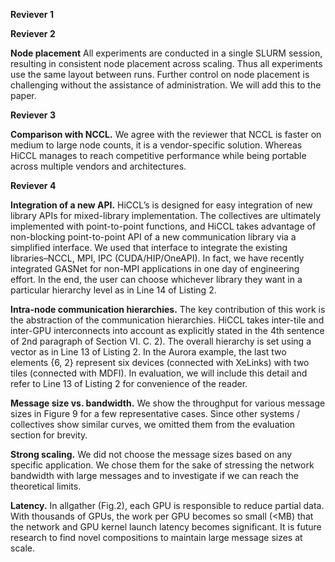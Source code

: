 **Reviever 1**

**Reviever 2**

**Node placement**
All experiments are conducted in a single SLURM session, resulting in consistent node placement across scaling. Thus all experiments use the same layout between runs. Further control on node placement is challenging without the assistance of administration. We will add this to the paper.

**Reviever 3**

**Comparison with NCCL.**
We agree with the reviewer that NCCL is faster on medium to large node counts, it is a vendor-specific solution. Whereas HiCCL manages to reach competitive performance while being portable across multiple vendors and architectures.


**Reviever 4**

**Integration of a new API.**
HiCCL’s is designed for easy integration of new library APIs for mixed-library implementation. The collectives are ultimately implemented with point-to-point functions, and HiCCL takes advantage of non-blocking point-to-point API of a new communication library via a simplified interface. We used that interface to integrate the existing libraries–NCCL, MPI, IPC (CUDA/HIP/OneAPI). In fact, we have recently integrated GASNet for non-MPI applications in one day of engineering effort. In the end, the user can choose whichever library they want in a particular hierarchy level as in Line 14 of Listing 2.

**Intra-node communication hierarchies.**
The key contribution of this work is the abstraction of the communication hierarchies. HiCCL takes inter-tile and inter-GPU interconnects into account as explicitly stated in the 4th sentence of 2nd paragraph of Section VI. C. 2). The overall hierarchy is set using a vector as in Line 13 of Listing 2. In the Aurora example, the last two elements {6, 2} represent six devices (connected with XeLinks) with two tiles (connected with MDFI). In evaluation, we will include this detail and refer to Line 13 of Listing 2 for convenience of the reader.

**Message size vs. bandwidth.**
We show the throughput for various message sizes in Figure 9 for a few representative cases. Since other systems / collectives show similar curves, we omitted them from the evaluation section for brevity.

**Strong scaling.**
We did not choose the message sizes based on any specific application. We chose them for the sake of stressing the network bandwidth with large messages and to investigate if we can reach the theoretical limits.

**Latency.**
In allgather (Fig.2), each GPU is responsible to reduce partial data. With thousands of GPUs, the work per GPU becomes so small (<MB) that the network and GPU kernel launch latency becomes significant. It is future research to find novel compositions to maintain large message sizes at scale.
